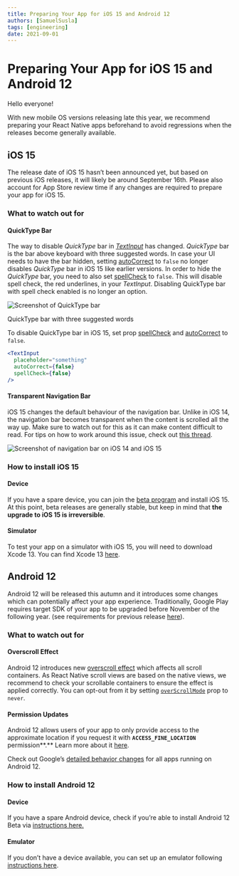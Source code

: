 ```yaml
---
title: Preparing Your App for iOS 15 and Android 12
authors: [SamuelSusla]
tags: [engineering]
date: 2021-09-01
---
```


# Preparing Your App for iOS 15 and Android 12

Hello everyone!

With new mobile OS versions releasing late this year, we recommend preparing your React Native apps beforehand to avoid regressions when the releases become generally available.

## iOS 15

The release date of iOS 15 hasn’t been announced yet, but based on previous iOS releases, it will likely be around September 16th. Please also account for App Store review time if any changes are required to prepare your app for iOS 15.

### What to watch out for

<h4>QuickType Bar</h4>

The way to disable _QuickType_ bar in _[TextInput](/docs/textinput)_ has changed. _QuickType_ bar is the bar above keyboard with three suggested words. In case your UI needs to have the bar hidden, setting [autoCorrect](/docs/textinput#autocorrect) to `false` no longer disables _QuickType_ bar in iOS 15 like earlier versions. In order to hide the _QuickType_ bar, you need to also set [spellCheck](/docs/textinput#spellcheck-ios) to `false`. This will disable spell check, the red underlines, in your _TextInput_. Disabling QuickType bar with spell check enabled is no longer an option.

<div class="text--center text--italic margin-bottom--lg">
	<img src="/blog/assets/ios-15-quicktype-bar.png" alt="Screenshot of QuickType bar" />
	<p>QuickType bar with three suggested words</p>
</div>

To disable QuickType bar in iOS 15, set prop [spellCheck](/docs/textinput#spellcheck-ios) and [autoCorrect](/docs/textinput#autocorrect) to `false`.

```jsx
<TextInput
  placeholder="something"
  autoCorrect={false}
  spellCheck={false}
/>
```

<h4>Transparent Navigation Bar</h4>

iOS 15 changes the default behaviour of the navigation bar. Unlike in iOS 14, the navigation bar becomes transparent when the content is scrolled all the way up. Make sure to watch out for this as it can make content difficult to read. For tips on how to work around this issue, check out [this thread](https://developer.apple.com/forums/thread/682420).

![Screenshot of navigation bar on iOS 14 and iOS 15](/blog/assets/ios-15-navigation-bar.jpg)

### How to install iOS 15

<h4>Device</h4>

If you have a spare device, you can join the [beta program](https://beta.apple.com/sp/betaprogram/) and install iOS 15. At this point, beta releases are generally stable, but keep in mind that **the upgrade to iOS 15 is irreversible**.

<h4>Simulator</h4>

To test your app on a simulator with iOS 15, you will need to download Xcode 13. You can find Xcode 13 [here](https://developer.apple.com/xcode/).

## Android 12

Android 12 will be released this autumn and it introduces some changes which can potentially affect your app experience. Traditionally, Google Play requires target SDK of your app to be upgraded before November of the following year. (see requirements for previous release [here](https://developer.android.com/distribute/best-practices/develop/target-sdk)).

### What to watch out for

<h4>Overscroll Effect</h4>

Android 12 introduces new [overscroll effect](https://developer.android.com/about/versions/12/overscroll) which affects all scroll containers. As React Native scroll views are based on the native views, we recommend to check your scrollable containers to ensure the effect is applied correctly. You can opt-out from it by setting [`overScrollMode`](/docs/scrollview#overscrollmode-android) prop to `never`.

<h4>Permission Updates</h4>

Android 12 allows users of your app to only provide access to the approximate location if you request it with **`ACCESS_FINE_LOCATION`** permission**.** Learn more about it [here](https://developer.android.com/about/versions/12/approximate-location).

Check out Google’s [detailed behavior changes](https://developer.android.com/about/versions/12/behavior-changes-all) for all apps running on Android 12.

### How to install Android 12

<h4>Device</h4>

If you have a spare Android device, check if you’re able to install Android 12 Beta via [instructions here.](https://developer.android.com/about/versions/12/get)

<h4>Emulator</h4>

If you don’t have a device available, you can set up an emulator following [instructions here](https://developer.android.com/about/versions/12/get#on_emulator).
